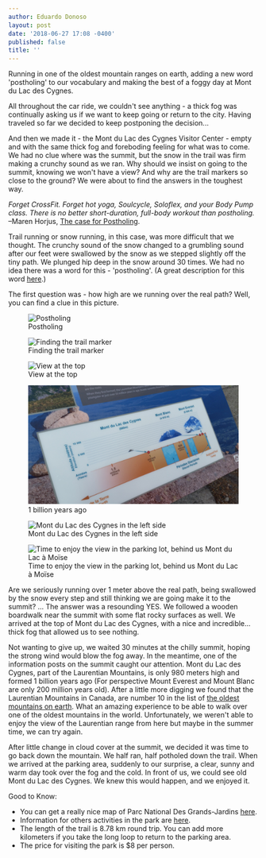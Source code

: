 ```yaml
---
author: Eduardo Donoso
layout: post
date: '2018-06-27 17:08 -0400'
published: false
title: ''
---
```

Running in one of the oldest mountain ranges on earth, adding a new word 'postholing' to our vocabulary and making the best of a foggy day at Mont du Lac des Cygnes.

All throughout the car ride, we couldn't see anything - a thick fog was continually asking us if we want to keep going or return to the city. Having traveled so far we decided to keep postponing the decision...

And then we made it - the Mont du Lac des Cygnes Visitor Center - empty and with the same thick fog and foreboding feeling for what was to come. We had no clue where was the summit, but the snow in the trail was firm making a crunchy sound as we ran. Why should we insist on going to the summit, knowing we won't have a view? And why are the trail markers so close to the ground? We were about to find the answers in the toughest way.

_Forget CrossFit. Forget hot yoga, Soulcycle, Soloflex, and your Body Pump class. There is no better short-duration, full-body workout than postholing._ –Maren Horjus, <a href="https://www.backpacker.com/skills/winter-skills-snowshoeing" target="_blank">The case for Postholing</a>.

Trail running or snow running, in this case, was more difficult that we thought. The crunchy sound of the snow changed to a grumbling sound after our feet were swallowed by the snow as we stepped slightly off the tiny path. We plunged hip deep in the snow around 30 times. We had no idea there was a word for this - 'postholing'. (A great description for this word <a href="https://www.thoughtco.com/what-is-postholing-1766135" target="_blank">here</a>.)

The first question was - how high are we running over the real path? Well, you can find a clue in this picture.

<figure class="figure">
  <img class="image" src="/assets/images/postholing-mont-lac-cygnes/2.jpg"
      alt="Postholing">
     <figcaption class="img-caption">Postholing</figcaption>
</figure>
<figure class="figure">
  <img class="image" src="/assets/images/postholing-mont-lac-cygnes/3.jpg"
      alt="Finding the trail marker">
     <figcaption class="img-caption">Finding the trail marker</figcaption>
</figure>
<figure class="figure">
  <img class="image" src="/assets/images/postholing-mont-lac-cygnes/4.jpg"
      alt="View at the top">
     <figcaption class="img-caption">View at the top</figcaption>
</figure>
<figure class="figure">
  <img class="image" src="/assets/images/postholing-mont-lac-cygnes/5.jpg"
      alt="1 billion years ago">
     <figcaption class="img-caption">1 billion years ago</figcaption>
</figure>
<figure class="figure">
  <img class="image" src="/assets/images/postholing-mont-lac-cygnes/6.jpg"
      alt="Mont du Lac des Cygnes in the left side">
     <figcaption class="img-caption">Mont du Lac des Cygnes in the left side</figcaption>
</figure>
<figure class="figure">
  <img class="image" src="/assets/images/postholing-mont-lac-cygnes/7.jpg"
      alt="Time to enjoy the view in the parking lot, behind us Mont du Lac à Moïse">
     <figcaption class="img-caption">Time to enjoy the view in the parking lot, behind us Mont du Lac à Moïse</figcaption>
</figure>

Are we seriously running over 1 meter above the real path, being swallowed by the snow every step and still thinking we are going make it to the summit? ...  The answer was a resounding YES.
We followed a wooden boardwalk near the summit with some flat rocky surfaces as well. We arrived at the top of Mont du Lac des Cygnes, with a nice and incredible... thick fog that allowed us to see nothing.

Not wanting to give up, we waited 30 minutes at the chilly summit, hoping the strong wind would blow the fog away.  In the meantime, one of the information posts on the summit caught our attention. Mont du Lac des Cygnes, part of the Laurentian Mountains, is only 980 meters high and formed 1 billion years ago (For perspective Mount Everest and Mount Blanc are only 200 million years old). After a little more digging we found that the Laurentian Mountains in Canada, are number 10 in the list of [the oldest mountains on earth](https://www.buzzfeed.com/top10s/oldest-mountains-on-earth-ww6q?utm_term=.ic4kJlRrG#.elPgPJBkq). What an amazing experience to be able to walk over one of the oldest mountains in the world. Unfortunately, we weren't able to enjoy the view of the Laurentian range from here but maybe in the summer time, we can try again.

After little change in cloud cover at the summit, we decided it was time to go back down the mountain. We half ran, half potholed down the trail. When we arrived at the parking area, suddenly to our surprise, a clear, sunny and warm day took over the fog and the cold. In front of us, we could see old Mont du Lac des Cygnes. We knew this would happen, and we enjoyed it.

Good to Know:
<ul class="post-stats bullets">
  <li>You can get a really nice map of Parc National Des Grands-Jardins <a href="https://www.sepaq.com/dotAsset/840e9681-d144-4736-b81a-61b42cceb963.pdf" target="_blank">here</a>.</li>
  <li>Information for others activities in the park are <a href="https://www.sepaq.com/pq/grj/index.dot?language_id=1" target="_blank">here</a>.</li>
  <li>The length of the trail is 8.78 km round trip. You can add more kilometers if you take the long loop to return to the parking area.</li>
  <li>The price for visiting the park is $8 per person.</li>
</ul>

